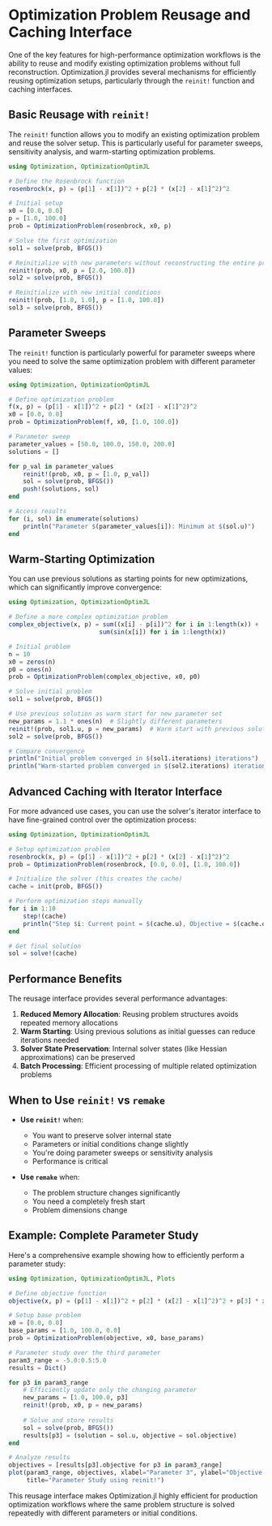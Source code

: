 # Optimization Problem Reusage and Caching Interface

One of the key features for high-performance optimization workflows is the ability to reuse and modify existing optimization problems without full reconstruction. Optimization.jl provides several mechanisms for efficiently reusing optimization setups, particularly through the `reinit!` function and caching interfaces.

## Basic Reusage with `reinit!`

The `reinit!` function allows you to modify an existing optimization problem and reuse the solver setup. This is particularly useful for parameter sweeps, sensitivity analysis, and warm-starting optimization problems.

```julia
using Optimization, OptimizationOptimJL

# Define the Rosenbrock function
rosenbrock(x, p) = (p[1] - x[1])^2 + p[2] * (x[2] - x[1]^2)^2

# Initial setup
x0 = [0.0, 0.0]
p = [1.0, 100.0]
prob = OptimizationProblem(rosenbrock, x0, p)

# Solve the first optimization
sol1 = solve(prob, BFGS())

# Reinitialize with new parameters without reconstructing the entire problem
reinit!(prob, x0, p = [2.0, 100.0])
sol2 = solve(prob, BFGS())

# Reinitialize with new initial conditions
reinit!(prob, [1.0, 1.0], p = [1.0, 100.0])
sol3 = solve(prob, BFGS())
```

## Parameter Sweeps

The `reinit!` function is particularly powerful for parameter sweeps where you need to solve the same optimization problem with different parameter values:

```julia
using Optimization, OptimizationOptimJL

# Define optimization problem
f(x, p) = (p[1] - x[1])^2 + p[2] * (x[2] - x[1]^2)^2
x0 = [0.0, 0.0]
prob = OptimizationProblem(f, x0, [1.0, 100.0])

# Parameter sweep
parameter_values = [50.0, 100.0, 150.0, 200.0]
solutions = []

for p_val in parameter_values
    reinit!(prob, x0, p = [1.0, p_val])
    sol = solve(prob, BFGS())
    push!(solutions, sol)
end

# Access results
for (i, sol) in enumerate(solutions)
    println("Parameter $(parameter_values[i]): Minimum at $(sol.u)")
end
```

## Warm-Starting Optimization

You can use previous solutions as starting points for new optimizations, which can significantly improve convergence:

```julia
using Optimization, OptimizationOptimJL

# Define a more complex optimization problem
complex_objective(x, p) = sum((x[i] - p[i])^2 for i in 1:length(x)) + 
                         sum(sin(x[i]) for i in 1:length(x))

# Initial problem
n = 10
x0 = zeros(n)
p0 = ones(n)
prob = OptimizationProblem(complex_objective, x0, p0)

# Solve initial problem
sol1 = solve(prob, BFGS())

# Use previous solution as warm start for new parameter set
new_params = 1.1 * ones(n)  # Slightly different parameters
reinit!(prob, sol1.u, p = new_params)  # Warm start with previous solution
sol2 = solve(prob, BFGS())

# Compare convergence
println("Initial problem converged in $(sol1.iterations) iterations")
println("Warm-started problem converged in $(sol2.iterations) iterations")
```

## Advanced Caching with Iterator Interface

For more advanced use cases, you can use the solver's iterator interface to have fine-grained control over the optimization process:

```julia
using Optimization, OptimizationOptimJL

# Setup optimization problem
rosenbrock(x, p) = (p[1] - x[1])^2 + p[2] * (x[2] - x[1]^2)^2
prob = OptimizationProblem(rosenbrock, [0.0, 0.0], [1.0, 100.0])

# Initialize the solver (this creates the cache)
cache = init(prob, BFGS())

# Perform optimization steps manually
for i in 1:10
    step!(cache)
    println("Step $i: Current point = $(cache.u), Objective = $(cache.objective)")
end

# Get final solution
sol = solve!(cache)
```

## Performance Benefits

The reusage interface provides several performance advantages:

1. **Reduced Memory Allocation**: Reusing problem structures avoids repeated memory allocations
2. **Warm Starting**: Using previous solutions as initial guesses can reduce iterations needed
3. **Solver State Preservation**: Internal solver states (like Hessian approximations) can be preserved
4. **Batch Processing**: Efficient processing of multiple related optimization problems

## When to Use `reinit!` vs `remake`

- **Use `reinit!`** when:
  - You want to preserve solver internal state
  - Parameters or initial conditions change slightly
  - You're doing parameter sweeps or sensitivity analysis
  - Performance is critical

- **Use `remake`** when:
  - The problem structure changes significantly
  - You need a completely fresh start
  - Problem dimensions change

## Example: Complete Parameter Study

Here's a comprehensive example showing how to efficiently perform a parameter study:

```julia
using Optimization, OptimizationOptimJL, Plots

# Define objective function
objective(x, p) = (p[1] - x[1])^2 + p[2] * (x[2] - x[1]^2)^2 + p[3] * x[1] * x[2]

# Setup base problem
x0 = [0.0, 0.0]
base_params = [1.0, 100.0, 0.0]
prob = OptimizationProblem(objective, x0, base_params)

# Parameter study over the third parameter
param3_range = -5.0:0.5:5.0
results = Dict()

for p3 in param3_range
    # Efficiently update only the changing parameter
    new_params = [1.0, 100.0, p3]
    reinit!(prob, x0, p = new_params)
    
    # Solve and store results
    sol = solve(prob, BFGS())
    results[p3] = (solution = sol.u, objective = sol.objective)
end

# Analyze results
objectives = [results[p3].objective for p3 in param3_range]
plot(param3_range, objectives, xlabel="Parameter 3", ylabel="Objective Value", 
     title="Parameter Study using reinit!")
```

This reusage interface makes Optimization.jl highly efficient for production optimization workflows where the same problem structure is solved repeatedly with different parameters or initial conditions.